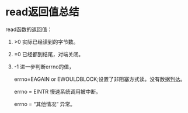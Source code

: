 # read返回值总结

read函数的返回值：

1. \>0 实际已经读到的字节数。

2. =0 已经都到结尾，对端关闭。

3. -1 进一步判断errno的值，

	errno=EAGAIN or EWOULDBLOCK;设置了非阻塞方式读。没有数据到达。

	errno = EINTR  慢速系统调用被中断。

	errno = “其他情况” 异常。